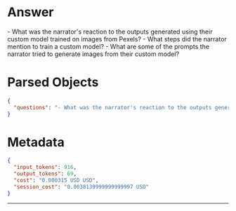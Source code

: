 # Answer

<questions>
- What was the narrator's reaction to the outputs generated using their custom model trained on images from Pexels?
- What steps did the narrator mention to train a custom model?
- What are some of the prompts the narrator tried to generate images from their custom model?
</questions>

# Parsed Objects

```json
{
  "questions": "- What was the narrator's reaction to the outputs generated using their custom model trained on images from Pexels?\n- What steps did the narrator mention to train a custom model?\n- What are some of the prompts the narrator tried to generate images from their custom model?"
}
```

# Metadata

```json
{
  "input_tokens": 916,
  "output_tokens": 69,
  "cost": "0.000315 USD USD",
  "session_cost": "0.0038139999999999997 USD"
}
```

-----
